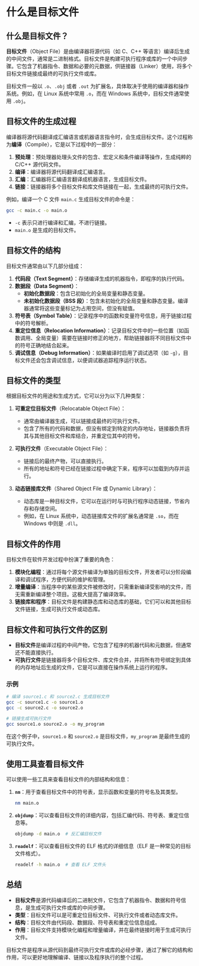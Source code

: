 



# 什么是目标文件

## 什么是目标文件？

**目标文件**（Object File）是由编译器将源代码（如 C、C++ 等语言）编译后生成的中间文件，通常是二进制格式。目标文件是构建可执行程序或库的一个中间步骤。它包含了机器指令、数据和必要的元数据，供链接器（Linker）使用，将多个目标文件链接成最终的可执行文件或库。

目标文件一般以 `.o`、`.obj` 或者 `.out` 为扩展名，具体取决于使用的编译器和操作系统。例如，在 Linux 系统中常用 `.o`，而在 Windows 系统中，目标文件通常使用 `.obj`。

## 目标文件的生成过程

编译器将源代码翻译成汇编语言或机器语言指令时，会生成目标文件。这个过程称为**编译**（Compile），它是以下过程中的一部分：

1. **预处理**：预处理器处理头文件的包含、宏定义和条件编译等操作，生成纯粹的 C/C++ 源代码文件。
2. **编译**：编译器将源代码翻译成汇编语言。
3. **汇编**：汇编器将汇编语言翻译成机器语言，生成目标文件。
4. **链接**：链接器将多个目标文件和库文件链接在一起，生成最终的可执行文件。

例如，编译一个 C 文件 `main.c` 生成目标文件的命令是：

```bash
gcc -c main.c -o main.o
```

- `-c` 表示只进行编译和汇编，不进行链接。
- `main.o` 是生成的目标文件。

## 目标文件的结构

目标文件通常由以下几部分组成：

1. **代码段（Text Segment）**：存储编译生成的机器指令，即程序的执行代码。
2. **数据段（Data Segment）**：
   - **初始化数据段**：包含已初始化的全局变量和静态变量。
   - **未初始化数据段（BSS 段）**：包含未初始化的全局变量和静态变量。编译器通常将这些变量标记为占用空间，但没有赋值。
3. **符号表（Symbol Table）**：记录程序中的函数和变量符号信息，用于链接过程中的符号解析。
4. **重定位信息（Relocation Information）**：记录目标文件中的一些位置（如函数调用、全局变量）需要在链接时修正的地方，帮助链接器将不同目标文件中的符号正确地结合起来。
5. **调试信息（Debug Information）**：如果编译时启用了调试选项（如 `-g`），目标文件还会包含调试信息，以便调试器追踪程序运行状态。

## 目标文件的类型

根据目标文件的用途和生成方式，它可以分为以下几种类型：

1. **可重定位目标文件**（Relocatable Object File）：
   - 通常由编译器生成，可以链接成最终的可执行文件。
   - 包含了所有的代码和数据，但没有绑定到特定的内存地址，链接器负责将其与其他目标文件和库结合，并重定位其中的符号。

2. **可执行文件**（Executable Object File）：
   - 链接后的最终产物，可以直接执行。
   - 所有的地址和符号已经在链接过程中确定下来，程序可以加载到内存并运行。

3. **动态链接库文件**（Shared Object File 或 Dynamic Library）：
   - 动态库是一种目标文件，它可以在运行时与可执行程序动态链接，节省内存和存储空间。
   - 例如，在 Linux 系统中，动态链接库文件的扩展名通常是 `.so`，而在 Windows 中则是 `.dll`。

## 目标文件的作用

目标文件在软件开发过程中扮演了重要的角色：

1. **模块化编程**：通过将每个源文件编译为单独的目标文件，开发者可以分阶段编译和调试程序，方便代码的维护和管理。
2. **增量编译**：当程序中的某些源文件被修改时，只需重新编译受影响的文件，而无需重新编译整个项目。这极大提高了编译效率。
3. **链接库和程序**：目标文件是构建静态库和动态库的基础，它们可以和其他目标文件链接，生成可执行文件或动态库。

## 目标文件和可执行文件的区别

- **目标文件**是编译过程的中间产物，它包含了程序的机器代码和元数据，但通常还不能直接执行。
- **可执行文件**是链接器将多个目标文件、库文件合并，并将所有符号绑定到具体的内存地址后生成的文件，它是可以直接在操作系统上运行的程序。

### 示例

```bash
# 编译 source1.c 和 source2.c 生成目标文件
gcc -c source1.c -o source1.o
gcc -c source2.c -o source2.o

# 链接生成可执行文件
gcc source1.o source2.o -o my_program
```

在这个例子中，`source1.o` 和 `source2.o` 是目标文件，`my_program` 是最终生成的可执行文件。

## 使用工具查看目标文件

可以使用一些工具来查看目标文件的内部结构和信息：

1. **`nm`**：用于查看目标文件中的符号表，显示函数和变量的符号名及其类型。

   ```bash
   nm main.o
   ```

2. **`objdump`**：可以查看目标文件的详细内容，包括汇编代码、符号表、重定位信息等。

   ```bash
   objdump -d main.o  # 反汇编目标文件
   ```

3. **`readelf`**：可以查看目标文件的 ELF 格式的详细信息（ELF 是一种常见的目标文件格式）。

   ```bash
   readelf -h main.o  # 查看 ELF 文件头
   ```

## 总结

- **目标文件**是源代码编译后的二进制文件，它包含了机器指令、数据和符号信息，是生成可执行文件或库的中间步骤。
- **类型**：目标文件可以是可重定位目标文件、可执行文件或者动态库文件。
- **结构**：目标文件由代码段、数据段、符号表和重定位信息组成。
- **作用**：目标文件支持模块化编程和增量编译，并在最终链接时用于生成可执行文件。

目标文件是程序从源代码到最终可执行文件或库的必经步骤，通过了解它的结构和作用，可以更好地理解编译、链接以及程序执行的整个过程。

